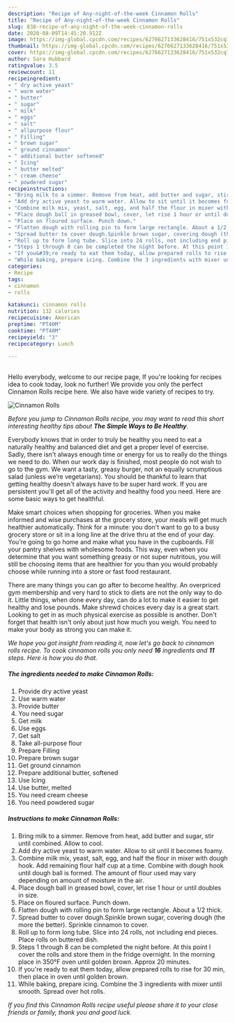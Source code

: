 ```yaml
---
description: "Recipe of Any-night-of-the-week Cinnamon Rolls"
title: "Recipe of Any-night-of-the-week Cinnamon Rolls"
slug: 838-recipe-of-any-night-of-the-week-cinnamon-rolls
date: 2020-08-09T14:45:20.912Z
image: https://img-global.cpcdn.com/recipes/6276627133628416/751x532cq70/cinnamon-rolls-recipe-main-photo.jpg
thumbnail: https://img-global.cpcdn.com/recipes/6276627133628416/751x532cq70/cinnamon-rolls-recipe-main-photo.jpg
cover: https://img-global.cpcdn.com/recipes/6276627133628416/751x532cq70/cinnamon-rolls-recipe-main-photo.jpg
author: Sara Hubbard
ratingvalue: 3.5
reviewcount: 11
recipeingredient:
- " dry active yeast"
- " warm water"
- " butter"
- " sugar"
- " milk"
- " eggs"
- " salt"
- " allpurpose flour"
- " Filling"
- " brown sugar"
- " ground cinnamon"
- " additional butter softened"
- " Icing"
- " butter melted"
- " cream cheese"
- " powdered sugar"
recipeinstructions:
- "Bring milk to a simmer. Remove from heat, add butter and sugar, stir until combined. Allow to cool."
- "Add dry active yeast to warm water. Allow to sit until it becomes foamy."
- "Combine milk mix, yeast, salt, egg, and half the flour in mixer with dough hook. Add remaining flour half cup at a time. Combine with dough hook until dough ball is formed. The amount of flour used may vary depending on amount of moisture in the air."
- "Place dough ball in greased bowl, cover, let rise 1 hour or until doubles in size."
- "Place on floured surface. Punch down."
- "Flatten dough with rolling pin to form large rectangle. About a 1/2 thick."
- "Spread butter to cover dough.Spinkle brown sugar, covering dough (the more the better). Sprinkle cinnamon to cover."
- "Roll up to form long tube. Slice into 24 rolls, not including end pieces. Place rolls on buttered dish."
- "Steps 1 through 8 can be completed the night before. At this point I cover the rolls and store them in the fridge overnight. In the morning place in 350°F oven until golden brown. Approx 20 minutes."
- "If you&#39;re ready to eat them today, allow prepared rolls to rise for 30 min,  then place in oven until golden brown."
- "While baking, prepare icing. Combine the 3 ingredients with mixer until smooth. Spread over hot rolls."
categories:
- Recipe
tags:
- cinnamon
- rolls

katakunci: cinnamon rolls 
nutrition: 132 calories
recipecuisine: American
preptime: "PT40M"
cooktime: "PT40M"
recipeyield: "3"
recipecategory: Lunch

---
```

<br>
Hello everybody, welcome to our recipe page, If you're looking for recipes idea to cook today, look no further! We provide you only the perfect Cinnamon Rolls recipe here. We also have wide variety of recipes to try.
<br>


![Cinnamon Rolls](https://img-global.cpcdn.com/recipes/6276627133628416/751x532cq70/cinnamon-rolls-recipe-main-photo.jpg)

<i>Before you jump to Cinnamon Rolls recipe, you may want to read this short interesting healthy tips about <strong>The Simple Ways to Be Healthy</strong>.</i>

Everybody knows that in order to truly be healthy you need to eat a naturally healthy and balanced diet and get a proper level of exercise. Sadly, there isn't always enough time or energy for us to really do the things we need to do. When our work day is finished, most people do not wish to go to the gym. We want a tasty, greasy burger, not an equally scrumptious salad (unless we’re vegetarians). You should be thankful to learn that getting healthy doesn't always have to be super hard work. If you are persistent you'll get all of the activity and healthy food you need. Here are some basic ways to get healthful.

Make smart choices when shopping for groceries. When you make informed and wise purchases at the grocery store, your meals will get much healthier automatically. Think for a minute: you don't want to go to a busy grocery store or sit in a long line at the drive thru at the end of your day. You’re going to go home and make what you have in the cupboards. Fill your pantry shelves with wholesome foods. This way, even when you determine that you want something greasy or not super nutritous, you will still be choosing items that are healthier for you than you would probably choose while running into a store or fast food restaurant.

There are many things you can go after to become healthy. An overpriced gym membership and very hard to stick to diets are not the only way to do it. Little things, when done every day, can do a lot to make it easier to get healthy and lose pounds. Make shrewd choices every day is a great start. Looking to get in as much physical exercise as possible is another. Don't forget that health isn't only about just how much you weigh. You need to make your body as strong you can make it. 


<i>We hope you got insight from reading it, now let's go back to cinnamon rolls recipe. To cook cinnamon rolls you only need <strong>16</strong> ingredients and <strong>11</strong> steps. Here is how you do that.
</i>

##### The ingredients needed to make Cinnamon Rolls:

1. Provide  dry active yeast
1. Use  warm water
1. Provide  butter
1. You need  sugar
1. Get  milk
1. Use  eggs
1. Get  salt
1. Take  all-purpose flour
1. Prepare  Filling
1. Prepare  brown sugar
1. Get  ground cinnamon
1. Prepare  additional butter, softened
1. Use  Icing
1. Use  butter, melted
1. You need  cream cheese
1. You need  powdered sugar


##### Instructions to make Cinnamon Rolls:

1. Bring milk to a simmer. Remove from heat, add butter and sugar, stir until combined. Allow to cool.
1. Add dry active yeast to warm water. Allow to sit until it becomes foamy.
1. Combine milk mix, yeast, salt, egg, and half the flour in mixer with dough hook. Add remaining flour half cup at a time. Combine with dough hook until dough ball is formed. The amount of flour used may vary depending on amount of moisture in the air.
1. Place dough ball in greased bowl, cover, let rise 1 hour or until doubles in size.
1. Place on floured surface. Punch down.
1. Flatten dough with rolling pin to form large rectangle. About a 1/2 thick.
1. Spread butter to cover dough.Spinkle brown sugar, covering dough (the more the better). Sprinkle cinnamon to cover.
1. Roll up to form long tube. Slice into 24 rolls, not including end pieces. Place rolls on buttered dish.
1. Steps 1 through 8 can be completed the night before. At this point I cover the rolls and store them in the fridge overnight. In the morning place in 350°F oven until golden brown. Approx 20 minutes.
1. If you&#39;re ready to eat them today, allow prepared rolls to rise for 30 min,  then place in oven until golden brown.
1. While baking, prepare icing. Combine the 3 ingredients with mixer until smooth. Spread over hot rolls.


<i>If you find this Cinnamon Rolls recipe useful please share it to your close friends or family, thank you and good luck.</i>
